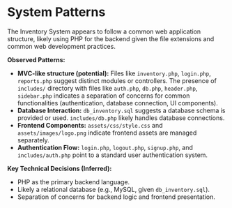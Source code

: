 # System Patterns

The Inventory System appears to follow a common web application structure, likely using PHP for the backend given the file extensions and common web development practices.

**Observed Patterns:**
- **MVC-like structure (potential):** Files like `inventory.php`, `login.php`, `reports.php` suggest distinct modules or controllers. The presence of `includes/` directory with files like `auth.php`, `db.php`, `header.php`, `sidebar.php` indicates a separation of concerns for common functionalities (authentication, database connection, UI components).
- **Database Interaction:** `db_inventory.sql` suggests a database schema is provided or used. `includes/db.php` likely handles database connections.
- **Frontend Components:** `assets/css/style.css` and `assets/images/logo.png` indicate frontend assets are managed separately.
- **Authentication Flow:** `login.php`, `logout.php`, `signup.php`, and `includes/auth.php` point to a standard user authentication system.

**Key Technical Decisions (Inferred):**
- PHP as the primary backend language.
- Likely a relational database (e.g., MySQL, given `db_inventory.sql`).
- Separation of concerns for backend logic and frontend presentation.
